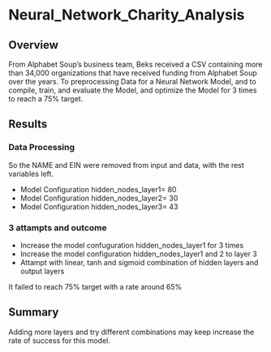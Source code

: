 # Neural_Network_Charity_Analysis
## Overview
From Alphabet Soup’s business team, Beks received a CSV containing more than 34,000 organizations that have received funding from Alphabet Soup over the years. To preprocessing Data for a Neural Network Model, and to compile, train, and evaluate the Model, and optimize the Model for 3 times to reach a 75% target.
## Results
### Data Processing
So the NAME and EIN were removed from input and data, with the rest variables left.
- Model Configuration hidden_nodes_layer1= 80
- Model Configuration hidden_nodes_layer2= 30
- Model Configuration hidden_nodes_layer3= 43

### 3 attampts and outcome
- Increase the model confuguration hidden_nodes_layer1 for 3 times
- Increase the model configuration hidden_nodes_layer1 and 2 to layer 3
- Attampt with linear, tanh and sigmoid combination of hidden layers and output layers

It failed to reach 75% target with a rate around 65%
## Summary
Adding more layers and try different combinations may keep increase the rate of success for this model.
